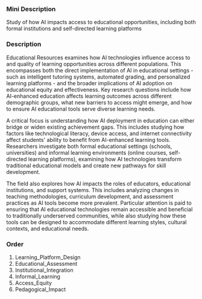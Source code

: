 ### Mini Description

Study of how AI impacts access to educational opportunities, including both formal institutions and self-directed learning platforms

### Description

Educational Resources examines how AI technologies influence access to and quality of learning opportunities across different populations. This encompasses both the direct implementation of AI in educational settings - such as intelligent tutoring systems, automated grading, and personalized learning platforms - and the broader implications of AI adoption on educational equity and effectiveness. Key research questions include how AI-enhanced education affects learning outcomes across different demographic groups, what new barriers to access might emerge, and how to ensure AI educational tools serve diverse learning needs.

A critical focus is understanding how AI deployment in education can either bridge or widen existing achievement gaps. This includes studying how factors like technological literacy, device access, and internet connectivity affect students' ability to benefit from AI-enhanced learning tools. Researchers investigate both formal educational settings (schools, universities) and informal learning environments (online courses, self-directed learning platforms), examining how AI technologies transform traditional educational models and create new pathways for skill development.

The field also explores how AI impacts the roles of educators, educational institutions, and support systems. This includes analyzing changes in teaching methodologies, curriculum development, and assessment practices as AI tools become more prevalent. Particular attention is paid to ensuring that AI educational technologies remain accessible and beneficial to traditionally underserved communities, while also studying how these tools can be designed to accommodate different learning styles, cultural contexts, and educational needs.

### Order

1. Learning_Platform_Design
2. Educational_Assessment
3. Institutional_Integration
4. Informal_Learning
5. Access_Equity
6. Pedagogical_Impact
